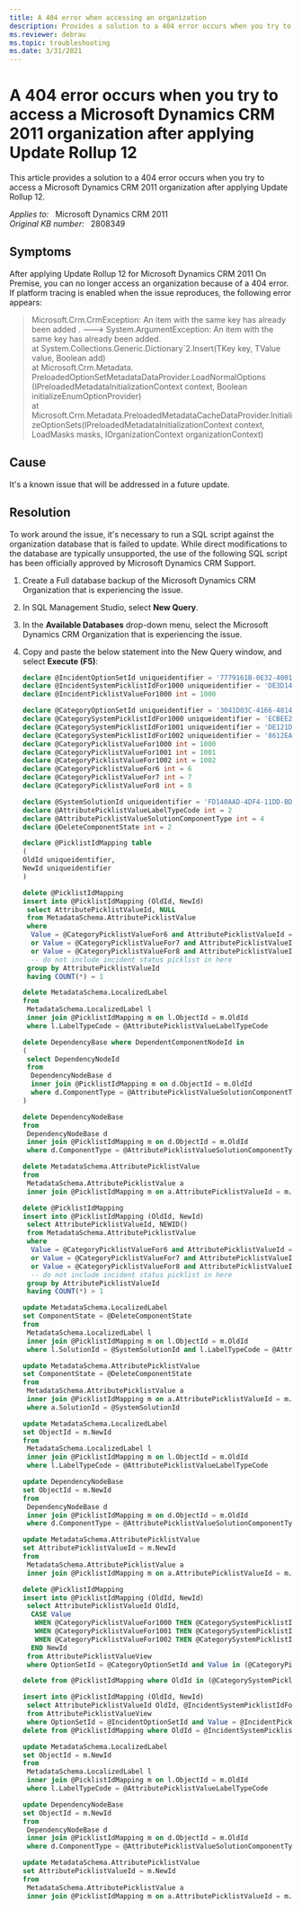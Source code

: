 ```yaml
---
title: A 404 error when accessing an organization
description: Provides a solution to a 404 error occurs when you try to access a Microsoft Dynamics CRM 2011 organization after applying Update Rollup 12.
ms.reviewer: debrau
ms.topic: troubleshooting
ms.date: 3/31/2021
---
```

# A 404 error occurs when you try to access a Microsoft Dynamics CRM 2011 organization after applying Update Rollup 12

This article provides a solution to a 404 error occurs when you try to access a Microsoft Dynamics CRM 2011 organization after applying Update Rollup 12.

_Applies to:_ &nbsp; Microsoft Dynamics CRM 2011  
_Original KB number:_ &nbsp; 2808349

## Symptoms

After applying Update Rollup 12 for Microsoft Dynamics CRM 2011 On Premise, you can no longer access an organization because of a 404 error. If platform tracing is enabled when the issue reproduces, the following error appears:

> Microsoft.Crm.CrmException: An item with the same key has already been added . ---> System.ArgumentException: An item with the same key has already been added.  
at System.Collections.Generic.Dictionary\`2.Insert(TKey key, TValue value, Boolean add)  
at Microsoft.Crm.Metadata. PreloadedOptionSetMetadataDataProvider.LoadNormalOptions (IPreloadedMetadataInitializationContext context, Boolean initializeEnumOptionProvider)  
at Microsoft.Crm.Metadata.PreloadedMetadataCacheDataProvider.InitializeOptionSets(IPreloadedMetadataInitializationContext context, LoadMasks masks, IOrganizationContext organizationContext)

## Cause

It's a known issue that will be addressed in a future update.

## Resolution

To work around the issue, it's necessary to run a SQL script against the organization database that is failed to update. While direct modifications to the database are typically unsupported, the use of the following SQL script has been officially approved by Microsoft Dynamics CRM Support.

1. Create a Full database backup of the Microsoft Dynamics CRM Organization that is experiencing the issue.
2. In SQL Management Studio, select **New Query**.
3. In the **Available Databases** drop-down menu, select the Microsoft Dynamics CRM Organization that is experiencing the issue.
4. Copy and paste the below statement into the New Query window, and select **Execute (F5)**:

    ```sql
    declare @IncidentOptionSetId uniqueidentifier = '7779161B-0E32-4001-8D44-339C2D1FF1F0'
    declare @IncidentSystemPicklistIdFor1000 uniqueidentifier = 'DE3D1468-D2F4-4BC6-8BF6-73C5C64C435D'
    declare @IncidentPicklistValueFor1000 int = 1000

    declare @CategoryOptionSetId uniqueidentifier = '3041D03C-4166-4814-A2D4-1E3D93CAF2F1'
    declare @CategorySystemPicklistIdFor1000 uniqueidentifier = 'ECBEE2BC-BAD2-4723-8612-371B4CE8D9E5'
    declare @CategorySystemPicklistIdFor1001 uniqueidentifier = 'DE121D28-F5DF-45F7-B6FC-E97B1604F747'
    declare @CategorySystemPicklistIdFor1002 uniqueidentifier = '8612EA04-81CF-423B-ADF4-EF74EEA70A41'
    declare @CategoryPicklistValueFor1000 int = 1000
    declare @CategoryPicklistValueFor1001 int = 1001
    declare @CategoryPicklistValueFor1002 int = 1002
    declare @CategoryPicklistValueFor6 int = 6
    declare @CategoryPicklistValueFor7 int = 7
    declare @CategoryPicklistValueFor8 int = 8

    declare @SystemSolutionId uniqueidentifier = 'FD140AAD-4DF4-11DD-BD17-0019B9312238'
    declare @AttributePicklistValueLabelTypeCode int = 2
    declare @AttributePicklistValueSolutionComponentType int = 4
    declare @DeleteComponentState int = 2

    declare @PicklistIdMapping table
    (
    OldId uniqueidentifier,
    NewId uniqueidentifier
    )

    delete @PicklistIdMapping
    insert into @PicklistIdMapping (OldId, NewId)
     select AttributePicklistValueId, NULL
     from MetadataSchema.AttributePicklistValue
     where
      Value = @CategoryPicklistValueFor6 and AttributePicklistValueId = @CategorySystemPicklistIdFor1000
      or Value = @CategoryPicklistValueFor7 and AttributePicklistValueId = @CategorySystemPicklistIdFor1001
      or Value = @CategoryPicklistValueFor8 and AttributePicklistValueId = @CategorySystemPicklistIdFor1002
      -- do not include incident status picklist in here
     group by AttributePicklistValueId
     having COUNT(*) = 1

    delete MetadataSchema.LocalizedLabel
    from
     MetadataSchema.LocalizedLabel l
     inner join @PicklistIdMapping m on l.ObjectId = m.OldId
     where l.LabelTypeCode = @AttributePicklistValueLabelTypeCode

    delete DependencyBase where DependentComponentNodeId in
    (
     select DependencyNodeId
     from
      DependencyNodeBase d
      inner join @PicklistIdMapping m on d.ObjectId = m.OldId
      where d.ComponentType = @AttributePicklistValueSolutionComponentType
    )

    delete DependencyNodeBase
    from
     DependencyNodeBase d
     inner join @PicklistIdMapping m on d.ObjectId = m.OldId
     where d.ComponentType = @AttributePicklistValueSolutionComponentType

    delete MetadataSchema.AttributePicklistValue
    from
     MetadataSchema.AttributePicklistValue a
     inner join @PicklistIdMapping m on a.AttributePicklistValueId = m.OldId

    delete @PicklistIdMapping
    insert into @PicklistIdMapping (OldId, NewId)
     select AttributePicklistValueId, NEWID()
     from MetadataSchema.AttributePicklistValue
     where
      Value = @CategoryPicklistValueFor6 and AttributePicklistValueId = @CategorySystemPicklistIdFor1000
      or Value = @CategoryPicklistValueFor7 and AttributePicklistValueId = @CategorySystemPicklistIdFor1001
      or Value = @CategoryPicklistValueFor8 and AttributePicklistValueId = @CategorySystemPicklistIdFor1002
      -- do not include incident status picklist in here
     group by AttributePicklistValueId
     having COUNT(*) > 1

    update MetadataSchema.LocalizedLabel
    set ComponentState = @DeleteComponentState
    from
     MetadataSchema.LocalizedLabel l
     inner join @PicklistIdMapping m on l.ObjectId = m.OldId
     where l.SolutionId = @SystemSolutionId and l.LabelTypeCode = @AttributePicklistValueLabelTypeCode

    update MetadataSchema.AttributePicklistValue
    set ComponentState = @DeleteComponentState
    from
     MetadataSchema.AttributePicklistValue a
     inner join @PicklistIdMapping m on a.AttributePicklistValueId = m.OldId
     where a.SolutionId = @SystemSolutionId

    update MetadataSchema.LocalizedLabel
    set ObjectId = m.NewId
    from
     MetadataSchema.LocalizedLabel l
     inner join @PicklistIdMapping m on l.ObjectId = m.OldId
     where l.LabelTypeCode = @AttributePicklistValueLabelTypeCode

    update DependencyNodeBase
    set ObjectId = m.NewId
    from
     DependencyNodeBase d
     inner join @PicklistIdMapping m on d.ObjectId = m.OldId
     where d.ComponentType = @AttributePicklistValueSolutionComponentType

    update MetadataSchema.AttributePicklistValue
    set AttributePicklistValueId = m.NewId
    from
     MetadataSchema.AttributePicklistValue a
     inner join @PicklistIdMapping m on a.AttributePicklistValueId = m.OldId

    delete @PicklistIdMapping
    insert into @PicklistIdMapping (OldId, NewId)
     select AttributePicklistValueId OldId,
      CASE Value
       WHEN @CategoryPicklistValueFor1000 THEN @CategorySystemPicklistIdFor1000
       WHEN @CategoryPicklistValueFor1001 THEN @CategorySystemPicklistIdFor1001
       WHEN @CategoryPicklistValueFor1002 THEN @CategorySystemPicklistIdFor1002
      END NewId
     from AttributePicklistValueView
     where OptionSetId = @CategoryOptionSetId and Value in (@CategoryPicklistValueFor1000, @CategoryPicklistValueFor1001, @CategoryPicklistValueFor1002)

    delete from @PicklistIdMapping where OldId in (@CategorySystemPicklistIdFor1000, @CategorySystemPicklistIdFor1001, @CategorySystemPicklistIdFor1002)

    insert into @PicklistIdMapping (OldId, NewId)
     select AttributePicklistValueId OldId, @IncidentSystemPicklistIdFor1000 NewId
     from AttributePicklistValueView
     where OptionSetId = @IncidentOptionSetId and Value = @IncidentPicklistValueFor1000
    delete from @PicklistIdMapping where OldId = @IncidentSystemPicklistIdFor1000

    update MetadataSchema.LocalizedLabel
    set ObjectId = m.NewId
    from
     MetadataSchema.LocalizedLabel l
     inner join @PicklistIdMapping m on l.ObjectId = m.OldId
     where l.LabelTypeCode = @AttributePicklistValueLabelTypeCode

    update DependencyNodeBase
    set ObjectId = m.NewId
    from
     DependencyNodeBase d
     inner join @PicklistIdMapping m on d.ObjectId = m.OldId
     where d.ComponentType = @AttributePicklistValueSolutionComponentType

    update MetadataSchema.AttributePicklistValue
    set AttributePicklistValueId = m.NewId
    from
     MetadataSchema.AttributePicklistValue a
     inner join @PicklistIdMapping m on a.AttributePicklistValueId = m.OldId
    ```
